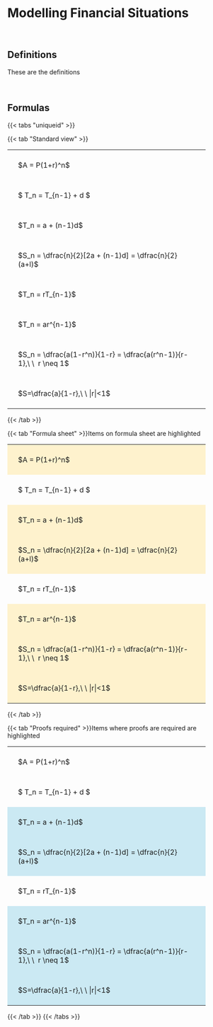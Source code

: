 ---
---

# Modelling Financial Situations

<br>

## Definitions

These are the definitions

<br>

## Formulas

{{< tabs "uniqueid" >}}

{{< tab "Standard view" >}}

<style type="text/css">
#T_09723 th.col_heading {
  text-align: left;
  font-size: 1em;
}
#T_09723 td {
  text-align: left;
  font-size: 1em;
  padding: 1.5em;
}
#T_09723_row0_col0, #T_09723_row1_col0, #T_09723_row2_col0, #T_09723_row3_col0, #T_09723_row4_col0, #T_09723_row5_col0, #T_09723_row6_col0, #T_09723_row7_col0 {
  width: 400px;
  white-space: pre-wrap;
}
</style>
<table id="T_09723">
  <thead>
  </thead>
  <tbody>
    <tr>
      <td id="T_09723_row0_col0" class="data row0 col0" >$A = P(1+r)^n$</td>
    </tr>
    <tr>
      <td id="T_09723_row1_col0" class="data row1 col0" >$ T_n = T_{n-1} + d $</td>
    </tr>
    <tr>
      <td id="T_09723_row2_col0" class="data row2 col0" >$T_n = a + (n-1)d$</td>
    </tr>
    <tr>
      <td id="T_09723_row3_col0" class="data row3 col0" >$S_n = \dfrac{n}{2}[2a + (n-1)d] = \dfrac{n}{2}(a+l)$</td>
    </tr>
    <tr>
      <td id="T_09723_row4_col0" class="data row4 col0" >$T_n = rT_{n-1}$</td>
    </tr>
    <tr>
      <td id="T_09723_row5_col0" class="data row5 col0" >$T_n = ar^{n-1}$</td>
    </tr>
    <tr>
      <td id="T_09723_row6_col0" class="data row6 col0" >$S_n = \dfrac{a(1-r^n)}{1-r} = \dfrac{a(r^n-1)}{r-1},\ \  r \neq 1$</td>
    </tr>
    <tr>
      <td id="T_09723_row7_col0" class="data row7 col0" >$S=\dfrac{a}{1-r},\ \ |r|<1$</td>
    </tr>
  </tbody>
</table>
{{< /tab >}}

{{< tab "Formula sheet" >}}Items on formula sheet are highlighted
<br>
<style type="text/css">
#T_73df6 th.col_heading {
  text-align: left;
  font-size: 1em;
}
#T_73df6 td {
  text-align: left;
  font-size: 1em;
  padding: 1.5em;
}
#T_73df6_row0_col0, #T_73df6_row2_col0, #T_73df6_row3_col0, #T_73df6_row5_col0, #T_73df6_row6_col0, #T_73df6_row7_col0 {
  width: 400px;
  background-color: rgba(255,194,10, 0.2);
  white-space: pre-wrap;
}
#T_73df6_row1_col0, #T_73df6_row4_col0 {
  width: 400px;
  white-space: pre-wrap;
}
</style>
<table id="T_73df6">
  <thead>
  </thead>
  <tbody>
    <tr>
      <td id="T_73df6_row0_col0" class="data row0 col0" >$A = P(1+r)^n$</td>
    </tr>
    <tr>
      <td id="T_73df6_row1_col0" class="data row1 col0" >$ T_n = T_{n-1} + d $</td>
    </tr>
    <tr>
      <td id="T_73df6_row2_col0" class="data row2 col0" >$T_n = a + (n-1)d$</td>
    </tr>
    <tr>
      <td id="T_73df6_row3_col0" class="data row3 col0" >$S_n = \dfrac{n}{2}[2a + (n-1)d] = \dfrac{n}{2}(a+l)$</td>
    </tr>
    <tr>
      <td id="T_73df6_row4_col0" class="data row4 col0" >$T_n = rT_{n-1}$</td>
    </tr>
    <tr>
      <td id="T_73df6_row5_col0" class="data row5 col0" >$T_n = ar^{n-1}$</td>
    </tr>
    <tr>
      <td id="T_73df6_row6_col0" class="data row6 col0" >$S_n = \dfrac{a(1-r^n)}{1-r} = \dfrac{a(r^n-1)}{r-1},\ \  r \neq 1$</td>
    </tr>
    <tr>
      <td id="T_73df6_row7_col0" class="data row7 col0" >$S=\dfrac{a}{1-r},\ \ |r|<1$</td>
    </tr>
  </tbody>
</table>
{{< /tab >}}

{{< tab "Proofs required" >}}Items where proofs are required are highlighted
<br>
<style type="text/css">
#T_4ffd7 th.col_heading {
  text-align: left;
  font-size: 1em;
}
#T_4ffd7 td {
  text-align: left;
  font-size: 1em;
  padding: 1.5em;
}
#T_4ffd7_row0_col0, #T_4ffd7_row1_col0, #T_4ffd7_row4_col0 {
  width: 400px;
  white-space: pre-wrap;
}
#T_4ffd7_row2_col0, #T_4ffd7_row3_col0, #T_4ffd7_row5_col0, #T_4ffd7_row6_col0, #T_4ffd7_row7_col0 {
  width: 400px;
  background-color: rgba(0,150,200, 0.2);
  white-space: pre-wrap;
}
</style>
<table id="T_4ffd7">
  <thead>
  </thead>
  <tbody>
    <tr>
      <td id="T_4ffd7_row0_col0" class="data row0 col0" >$A = P(1+r)^n$</td>
    </tr>
    <tr>
      <td id="T_4ffd7_row1_col0" class="data row1 col0" >$ T_n = T_{n-1} + d $</td>
    </tr>
    <tr>
      <td id="T_4ffd7_row2_col0" class="data row2 col0" >$T_n = a + (n-1)d$</td>
    </tr>
    <tr>
      <td id="T_4ffd7_row3_col0" class="data row3 col0" >$S_n = \dfrac{n}{2}[2a + (n-1)d] = \dfrac{n}{2}(a+l)$</td>
    </tr>
    <tr>
      <td id="T_4ffd7_row4_col0" class="data row4 col0" >$T_n = rT_{n-1}$</td>
    </tr>
    <tr>
      <td id="T_4ffd7_row5_col0" class="data row5 col0" >$T_n = ar^{n-1}$</td>
    </tr>
    <tr>
      <td id="T_4ffd7_row6_col0" class="data row6 col0" >$S_n = \dfrac{a(1-r^n)}{1-r} = \dfrac{a(r^n-1)}{r-1},\ \  r \neq 1$</td>
    </tr>
    <tr>
      <td id="T_4ffd7_row7_col0" class="data row7 col0" >$S=\dfrac{a}{1-r},\ \ |r|<1$</td>
    </tr>
  </tbody>
</table>
{{< /tab >}}
{{< /tabs >}}

